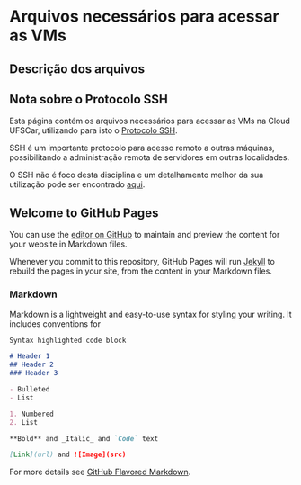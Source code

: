# Arquivos necessários para acessar as VMs

## Descrição dos arquivos

## Nota sobre o Protocolo SSH

Esta página contém os arquivos necessários para acessar as VMs na Cloud UFSCar, utilizando para isto o [Protocolo SSH](https://tools.ietf.org/html/rfc4254).

SSH é um importante protocolo para acesso remoto a outras máquinas, possibilitando a administração remota de servidores em outras localidades.

O SSH não é foco desta disciplina e um detalhamento melhor da sua utilização pode ser encontrado [aqui](https://www.openssh.com).

## Welcome to GitHub Pages

You can use the [editor on GitHub](https://github.com/dcomp-leris/slice-enablers/edit/master/README.md) to maintain and preview the content for your website in Markdown files.

Whenever you commit to this repository, GitHub Pages will run [Jekyll](https://jekyllrb.com/) to rebuild the pages in your site, from the content in your Markdown files.

### Markdown

Markdown is a lightweight and easy-to-use syntax for styling your writing. It includes conventions for

```markdown
Syntax highlighted code block

# Header 1
## Header 2
### Header 3

- Bulleted
- List

1. Numbered
2. List

**Bold** and _Italic_ and `Code` text

[Link](url) and ![Image](src)
```

For more details see [GitHub Flavored Markdown](https://guides.github.com/features/mastering-markdown/).
